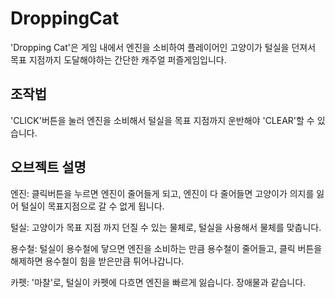# DroppingCat
'Dropping Cat'은 게임 내에서 엔진을 소비하여 플레이어인 고양이가 털실을 던져서 목표 지점까지 도달해야하는 간단한 캐주얼 퍼즐게임입니다.  

## 조작법
'CLICK'버튼을 눌러 엔진을 소비해서 털실을 목표 지점까지 운반해야 'CLEAR'할 수 있습니다.

## 오브젝트 설명
엔진: 클릭버튼을 누르면 엔진이 줄어들게 되고, 엔진이 다 줄어들면 고양이가 의지를 잃어 털실이 목표지점으로 갈 수 없게 됩니다.

털실: 고양이가 목표 지점 까지 던질 수 있는 물체로, 털실을 사용해서 물체를 맞춥니다.

용수철: 털실이 용수철에 닿으면 엔진을 소비하는 만큼 용수철이 줄어들고, 클릭 버튼을 해제하면 용수철이 힘을 받은만큼 튀어나갑니다.

카펫: '마찰'로, 털실이 카펫에 다흐면 엔진을 빠르게 잃습니다. 장애물과 같습니다.
 
